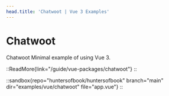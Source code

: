 ```yaml
---
head.title: 'Chatwoot | Vue 3 Examples'
---
```


# Chatwoot

Chatwoot Minimal example of using Vue 3.

::ReadMore{link="/guide/vue-packages/chatwoot"}
::

::sandbox{repo="huntersofbook/huntersofbook" branch="main" dir="examples/vue/chatwoot" file="app.vue"}
::
